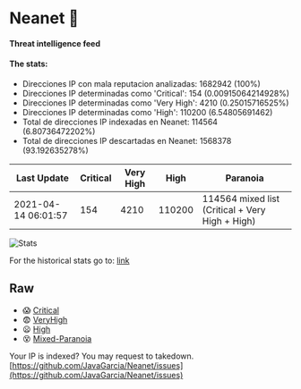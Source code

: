 # Neanet :hocho:
#### Threat intelligence feed
#### The stats:

- Direcciones IP con mala reputacion analizadas: 1682942 (100%)
- Direcciones IP determinadas como 'Critical':  154 (0.00915064214928%)
- Direcciones IP determinadas como 'Very High':  4210 (0.25015716525%)
- Direcciones IP determinadas como 'High':  110200 (6.54805691462)
- Total de direcciones IP indexadas en Neanet:  114564 (6.80736472202%)
- Total de direcciones IP descartadas en Neanet:  1568378 (93.192635278%)

| Last Update | Critical | Very High | High | Paranoia |
| --- | --- | --- | --- | --- |
| 2021-04-14 06:01:57 | 154 | 4210 | 110200 | 114564 mixed list (Critical + Very High + High)|

![Stats](https://docs.google.com/spreadsheets/d/e/2PACX-1vSnaNMIXVabIpDJjufMlzH7poXnshF3mgd8Is1g9ytUEzVsP5my4Trn8f-xkoLLQ38xpL3HtmUexLo6/pubchart?oid=501124687&format=image)

For the historical stats go to: [link](/stats.csv)
## Raw
- :scream: [Critical](https://raw.githubusercontent.com/JavaGarcia/Neanet/master/blacklists/neanet_critical.txt)
- :fearful: [VeryHigh](https://raw.githubusercontent.com/JavaGarcia/Neanet/master/blacklists/neanet_veryHigh.txtt)
- :frowning: [High](https://raw.githubusercontent.com/JavaGarcia/Neanet/master/blacklists/neanet_high.txt)
- :dizzy_face: [Mixed-Paranoia](https://raw.githubusercontent.com/JavaGarcia/Neanet/master/blacklists/neanet_all.txt)


Your IP is indexed? You may request to takedown. [https://github.com/JavaGarcia/Neanet/issues](https://github.com/JavaGarcia/Neanet/issues)











































































































































































































































































































































































































































































































































































































































































































































































































































































































































































































































































































































































































































































































































































































































































































































































































































































































































































































































































































































































































































































































































































































































































































































































































































































































































































































































































































































































































































































































































































































































































































































































































































































































































































































































































































































































































































































































































































































































































































































































































































































































































































































































































































































































































































































































































































































































































































































































































































































































































































































































































































































































































































































































































































































































































































































































































































































































































































































